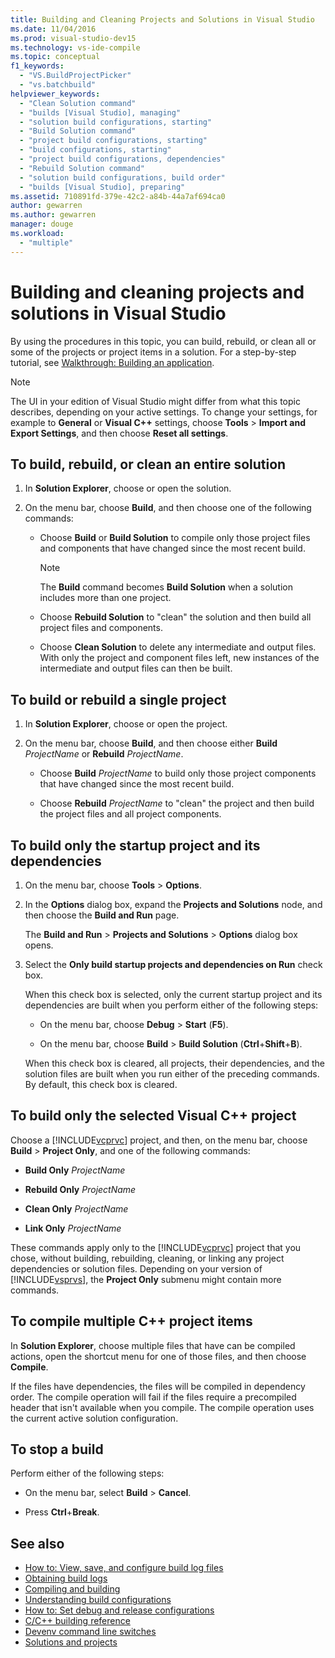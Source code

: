 ```yaml
---
title: Building and Cleaning Projects and Solutions in Visual Studio
ms.date: 11/04/2016
ms.prod: visual-studio-dev15
ms.technology: vs-ide-compile
ms.topic: conceptual
f1_keywords:
  - "VS.BuildProjectPicker"
  - "vs.batchbuild"
helpviewer_keywords:
  - "Clean Solution command"
  - "builds [Visual Studio], managing"
  - "solution build configurations, starting"
  - "Build Solution command"
  - "project build configurations, starting"
  - "build configurations, starting"
  - "project build configurations, dependencies"
  - "Rebuild Solution command"
  - "solution build configurations, build order"
  - "builds [Visual Studio], preparing"
ms.assetid: 710891fd-379e-42c2-a84b-44a7af694ca0
author: gewarren
ms.author: gewarren
manager: douge
ms.workload:
  - "multiple"
---
```

# Building and cleaning projects and solutions in Visual Studio
By using the procedures in this topic, you can build, rebuild, or clean all or some of the projects or project items in a solution. For a step-by-step tutorial, see [Walkthrough: Building an application](../ide/walkthrough-building-an-application.md).

> [!NOTE]
> The UI in your edition of Visual Studio might differ from what this topic describes, depending on your active settings. To change your settings, for example to **General** or **Visual C++** settings, choose **Tools** > **Import and Export Settings**, and then choose **Reset all settings**.

## To build, rebuild, or clean an entire solution

1.  In **Solution Explorer**, choose or open the solution.

2.  On the menu bar, choose **Build**, and then choose one of the following commands:

    -   Choose **Build** or **Build Solution** to compile only those project files and components that have changed since the most recent build.

        > [!NOTE]
        >  The **Build** command becomes **Build Solution** when a solution includes more than one project.

    -   Choose **Rebuild Solution** to "clean" the solution and then build all project files and components.

    -   Choose **Clean Solution** to delete any intermediate and output files. With only the project and component files left, new instances of the intermediate and output files can then be built.

## To build or rebuild a single project

1.  In **Solution Explorer**, choose or open the project.

2.  On the menu bar, choose **Build**, and then choose either **Build** *ProjectName* or **Rebuild** *ProjectName*.

    -   Choose **Build** *ProjectName* to build only those project components that have changed since the most recent build.

    -   Choose **Rebuild** *ProjectName* to "clean" the project and then build the project files and all project components.

## To build only the startup project and its dependencies

1.  On the menu bar, choose **Tools** > **Options**.

2.  In the **Options** dialog box, expand the **Projects and Solutions** node, and then choose the **Build and Run** page.

     The **Build and Run** > **Projects and Solutions** > **Options** dialog box opens.

3.  Select the  **Only build startup projects and dependencies on Run** check box.

     When this check box is selected, only the current startup project and its dependencies are built when you perform either of the following steps:

    -   On the menu bar, choose **Debug** > **Start** (**F5**).

    -   On the menu bar, choose **Build** > **Build Solution** (**Ctrl**+**Shift**+**B**).

    When this check box is cleared, all projects, their dependencies, and the solution files are built when you run either of the preceding commands. By default, this check box is cleared.

## To build only the selected Visual C++ project

Choose a [!INCLUDE[vcprvc](../code-quality/includes/vcprvc_md.md)] project, and then, on the menu bar, choose **Build** > **Project Only**, and one of the following commands:

- **Build Only** *ProjectName*

- **Rebuild Only** *ProjectName*

- **Clean Only** *ProjectName*

- **Link Only** *ProjectName*

These commands apply only to the [!INCLUDE[vcprvc](../code-quality/includes/vcprvc_md.md)] project that you chose, without building, rebuilding, cleaning, or linking any project dependencies or solution files. Depending on your version of [!INCLUDE[vsprvs](../code-quality/includes/vsprvs_md.md)], the **Project Only** submenu might contain more commands.

## To compile multiple C++ project items

In **Solution Explorer**, choose multiple files that have can be compiled actions, open the shortcut menu for one of those files, and then choose **Compile**.

If the files have dependencies, the files will be compiled in dependency order. The compile operation will fail if the files require a precompiled header that isn't available when you compile. The compile operation uses the current active solution configuration.

## To stop a build

Perform either of the following steps:

- On the menu bar, select **Build** > **Cancel**.

- Press **Ctrl**+**Break**.

## See also

- [How to: View, save, and configure build log files](../ide/how-to-view-save-and-configure-build-log-files.md)
- [Obtaining build logs](../msbuild/obtaining-build-logs-with-msbuild.md)
- [Compiling and building](../ide/compiling-and-building-in-visual-studio.md)
- [Understanding build configurations](../ide/understanding-build-configurations.md)
- [How to: Set debug and release configurations](../debugger/how-to-set-debug-and-release-configurations.md)
- [C/C++ building reference](/cpp/build/reference/c-cpp-building-reference)
- [Devenv command line switches](../ide/reference/devenv-command-line-switches.md)
- [Solutions and projects](../ide/solutions-and-projects-in-visual-studio.md)